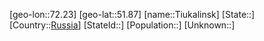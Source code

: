 ﻿---
location: [51.87,72.23]
type: City
tags:
- geo/City


SpocWebEntityId: 34887
isDeleted: false
confidential: public

---
[geo-lon::72.23]
[geo-lat::51.87]
[name::Tiukalinsk]
[State::]
[Country::[Russia](geo/Continent/Europe/Russia.md)]
[StateId::]
[Population::]
[Unknown::]

